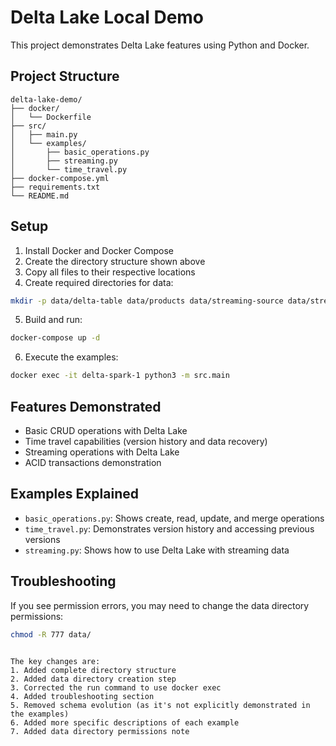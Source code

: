 # Delta Lake Local Demo

This project demonstrates Delta Lake features using Python and Docker.

## Project Structure
```
delta-lake-demo/
├── docker/
│   └── Dockerfile
├── src/
│   ├── main.py
│   └── examples/
│       ├── basic_operations.py
│       ├── streaming.py
│       └── time_travel.py
├── docker-compose.yml
├── requirements.txt
└── README.md
```

## Setup

1. Install Docker and Docker Compose
2. Create the directory structure shown above
3. Copy all files to their respective locations
4. Create required directories for data:
```bash
mkdir -p data/delta-table data/products data/streaming-source data/streaming-output data/checkpoints
```
5. Build and run:
```bash
docker-compose up -d
```
6. Execute the examples:
```bash
docker exec -it delta-spark-1 python3 -m src.main
```


## Features Demonstrated

* Basic CRUD operations with Delta Lake
* Time travel capabilities (version history and data recovery)
* Streaming operations with Delta Lake
* ACID transactions demonstration

## Examples Explained

* `basic_operations.py`: Shows create, read, update, and merge operations
* `time_travel.py`: Demonstrates version history and accessing previous versions
* `streaming.py`: Shows how to use Delta Lake with streaming data

## Troubleshooting

If you see permission errors, you may need to change the data directory permissions:
```bash
chmod -R 777 data/
```
```

The key changes are:
1. Added complete directory structure
2. Added data directory creation step
3. Corrected the run command to use docker exec
4. Added troubleshooting section
5. Removed schema evolution (as it's not explicitly demonstrated in the examples)
6. Added more specific descriptions of each example
7. Added data directory permissions note